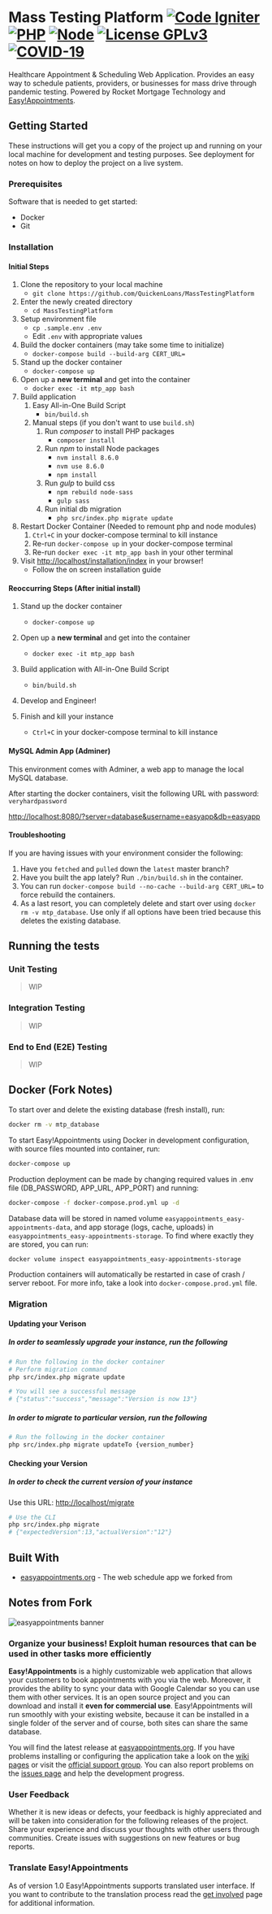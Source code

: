 # Mass Testing Platform [![Code Igniter](https://img.shields.io/badge/CodeIgniter-v3.1.6-red)](https://codeigniter.com) [![PHP](https://img.shields.io/badge/PHP-v7.0-green)](https://www.php.net) [![Node](https://img.shields.io/badge/Node-v8.6.0-green)](https://nodejs.org) [![License GPLv3](https://img.shields.io/badge/license-GPLv3-blue)](https://www.gnu.org/licenses/gpl-3.0.en.html) [![COVID-19](https://img.shields.io/badge/virus-free-brightgreen)](https://www.cdc.gov/coronavirus/2019-ncov/index.html)

Healthcare Appointment & Scheduling Web Application. Provides an easy way to schedule patients, providers, or businesses for mass drive through pandemic testing. Powered by Rocket Mortgage Technology and [Easy!Appointments](https://github.com/alextselegidis/easyappointments).

## Getting Started

These instructions will get you a copy of the project up and running on your local machine for development and testing purposes. See deployment for notes on how to deploy the project on a live system.

### Prerequisites

Software that is needed to get started:

* Docker
* Git

### Installation

#### Initial Steps

1) Clone the repository to your local machine
    * `git clone https://github.com/QuickenLoans/MassTestingPlatform`
2) Enter the newly created directory
    * `cd MassTestingPlatform`
3) Setup environment file
    * `cp .sample.env .env`
    * Edit `.env` with appropriate values
4) Build the docker containers (may take some time to initialize)
    * `docker-compose build --build-arg CERT_URL=`
5) Stand up the docker container
    * `docker-compose up`
6) Open up a **new terminal** and get into the container
    * `docker exec -it mtp_app bash`
7) Build application
      1) Easy All-in-One Build Script
          * `bin/build.sh`
      2) Manual steps (if you don't want to use `build.sh`)
          1) Run *composer* to install PHP packages
              * `composer install`
          2) Run *npm* to install Node packages
              * `nvm install 8.6.0`
              * `nvm use 8.6.0`
              * `npm install`
          3) Run *gulp* to build css
              * `npm rebuild node-sass`
              * `gulp sass`
          4) Run initial db migration
              * `php src/index.php migrate update`
8) Restart Docker Container (Needed to remount php and node modules)
      1) `Ctrl+C` in your docker-compose terminal to kill instance
      2) Re-run `docker-compose up` in your docker-compose terminal
      3) Re-run `docker exec -it mtp_app bash` in your other terminal
9) Visit [http://localhost/installation/index](http://localhost/installation/index) in your browser!
    * Follow the on screen installation guide


#### Reoccurring Steps (After initial install)

1) Stand up the docker container
    * `docker-compose up`
2) Open up a **new terminal** and get into the container
    * `docker exec -it mtp_app bash`
3) Build application with All-in-One Build Script
    * `bin/build.sh`

4) Develop and Engineer!
5) Finish and kill your instance
    * `Ctrl+C` in your docker-compose terminal to kill instance

#### MySQL Admin App (Adminer)

This environment comes with Adminer, a web app to manage the local MySQL database.

After starting the docker containers, visit the following URL with password: `veryhardpassword`

<http://localhost:8080/?server=database&username=easyapp&db=easyapp>

#### Troubleshooting

If you are having issues with your environment consider the following:

1) Have you `fetched` and `pulled` down the `latest` master branch?
2) Have you built the app lately? Run `./bin/build.sh` in the container.
3) You can run `docker-compose build --no-cache --build-arg CERT_URL=` to force rebuild the containers.
4) As a last resort, you can completely delete and start over using `docker rm -v mtp_database`. Use only if all options have been tried because this deletes the existing database.

## Running the tests

### Unit Testing

>WIP

### Integration Testing

>WIP

### End to End (E2E) Testing

>WIP

## Docker (Fork Notes)

To start over and delete the existing database (fresh install), run:

```bash
docker rm -v mtp_database
```

To start Easy!Appointments using Docker in development configuration, with source files mounted into container, run:

```bash
docker-compose up
```

Production deployment can be made by changing required values in .env file (DB_PASSWORD, APP_URL, APP_PORT) and running:

```bash
docker-compose -f docker-compose.prod.yml up -d
```

Database data will be stored in named volume `easyappointments_easy-appointments-data`, and app storage (logs, cache, uploads) in `easyappointments_easy-appointments-storage`.
To find where exactly they are stored, you can run:

```bash
docker volume inspect easyappointments_easy-appointments-storage
```

Production containers will automatically be restarted in case of crash / server reboot. For more info, take a look into `docker-compose.prod.yml` file.

### Migration

#### Updating your Verison

##### In order to seamlessly upgrade your instance, run the following

```bash
# Run the following in the docker container
# Perform migration command
php src/index.php migrate update

# You will see a successful message
# {"status":"success","message":"Version is now 13"}
```

##### In order to migrate to particular version, run the following

```bash
# Run the following in the docker container
php src/index.php migrate updateTo {version_number}
```

#### Checking your Version

##### In order to check the current version of your instance

Use this URL: <http://localhost/migrate>

```bash
# Use the CLI
php src/index.php migrate
# {"expectedVersion":13,"actualVersion":"12"}
```



## Built With

* [easyappointments.org](http://easyappointments.org) - The web schedule app we forked from

## Notes from Fork

![easyappointments banner](https://easyappointments.org/img/easyappointments-banner.png)

### Organize your business! Exploit human resources that can be used in other tasks more efficiently

**Easy!Appointments** is a highly customizable web application that allows your customers to book
appointments with you via the web. Moreover, it provides the ability to sync your data with
Google Calendar so you can use them with other services. It is an open source project and you
can download and install it **even for commercial use**. Easy!Appointments will run smoothly with
your existing website, because it can be installed in a single folder of the server and of course,
both sites can share the same database.

You will find the latest release at [easyappointments.org](http://easyappointments.org).
If you have problems installing or configuring the application take a look on the
[wiki pages](https://github.com/alextselegidis/easyappointments/wiki) or visit the
[official support group](https://groups.google.com/forum/#!forum/easy-appointments).
You can also report problems on the [issues page](https://github.com/alextselegidis/easyappointments/issues)
and help the development progress.

### User Feedback

Whether it is new ideas or defects, your feedback is highly appreciated and will be taken into
consideration for the following releases of the project. Share your experience and discuss your
thoughts with other users through communities. Create issues with suggestions on new features or
bug reports.

### Translate Easy!Appointments

As of version 1.0 Easy!Appointments supports translated user interface. If you want to contribute to the
translation process read the [get involved](https://github.com/alextselegidis/easyappointments/blob/master/doc/get-involved.md)
page for additional information.
